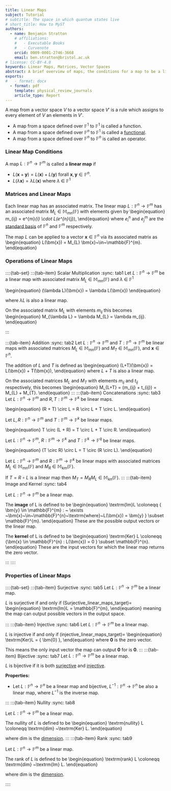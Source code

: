 ```yaml
---
title: Linear Maps 
subject: Tutorial
# subtitle: The space in which quantum states live
# short_title: How to MyST
authors:
  - name: Benjamin Stratton
    # affiliations:
    #   - Executable Books
    #   - Curvenote
    orcid: 0009-0001-2746-3668
    email: ben.stratton@bristol.ac.uk
# license: CC-BY-4.0
keywords: Linear Maps, Matrices, Vector Spaces 
abstract: A brief overview of maps, the conditions for a map to be a linear maps and some of there properties. 
exports:
#   - format: docx
  - format: pdf
    template: physical_review_journals
    article_type: Report
---
```


A map from a vector space $V$ to a vector space $V'$ is a rule which assigns to every element of $V$ an elements in $V'$. 

- A map from a space defined over $\mathbb{F}^{1}$ to $\mathbb{F}^{1}$ is called a function.
- A map from a space defined over $\mathbb{F}^{n}$ to $\mathbb{F}^{1}$ is called a [functional](#functional_target_glossary).
- A map from a space defined over $\mathbb{F}^{n}$ to $\mathbb{F}^{n}$ is called an operator. 

### Linear Map Conditions

A map $L: \mathbb{F}^{n} \rightarrow \mathbb{F}^{m}$ is called a **linear map** if
- $L(\bm{x} + \bm{y}) = L(\bm{x}) + L(\bm{y})$ forall $\bm{x}, \bm{y} \in \mathbb{F}^{n}$. 
- $L(\lambda \bm{x}) = \lambda L(\bm{x})$ where $\lambda ~ \in ~ \mathbb{F}^{1}$

### Matrices and Linear Maps

Each linear map has an associated matrix. The linear map $L: \mathbb{F}^{n} \rightarrow \mathbb{F}^{m}$ has an associated matrix $M_{L}~\in~\mathbb{M}_{mn}(\mathbb{F})$ with elements given by 
\begin{equation}
m_{ij} = e^{m}_{i} \cdot L(e^{n}_{j}),
\end{equation}
where $e^{n}_{i}$ and $e^{m}_{j}$ are the [standard basis](#standard_basis_basis_target) of $\mathbb{F}^{n}$ and $\mathbb{F}^{m}$ respectively. 

The map $L$ can be applied to a vector $\bm{x} \in \mathbb{F}^{n}$ via its associated matrix as 
\begin{equation}
L(\bm{x}) = M_{L} \bm{x}~\in~\mathbb{F}^{m}.
\end{equation}

### Operations of Linear Maps

::::{tab-set}
:::{tab-item} Scalar Multiplication
:sync: tab1
Let $L: \mathbb{F}^{n} \rightarrow \mathbb{F}^{m}$ be a linear map with associated matrix $M_{L}~\in~\mathbb{M}_{mn}(\mathbb{F})$ and $\lambda~\in~\mathbb{F}^{1}$

\begin{equation}
(\lambda L)(\bm{x}) = \lambda L(\bm{x})
\end{equation}

where $\lambda L$ is also a linear map. 

On the associated matrix $M_{L}$ with elements $m_{ij}$ this becomes 
\begin{equation}
M_{\lambda L} = \lambda M_{L} = \lambda m_{ij}.
\end{equation}

:::

:::{tab-item} Addition
:sync: tab2
Let $L: \mathbb{F}^{n} \rightarrow \mathbb{F}^{m}$ and $T: \mathbb{F}^{n} \rightarrow \mathbb{F}^{m}$ be linear maps with associated matrices $M_{L}~\in~\mathbb{M}_{mn}(\mathbb{F})$ and $M_{T}~\in~\mathbb{M}_{mn}(\mathbb{F})$, and $\bm{x} \in \mathbb{F}^{n}$. 

The addition of $L$ and $T$ is defined as 
\begin{equation}
(L+T)(\bm{x}) = L(\bm{x}) + T(\bm{x}),
\end{equation}
where $L+T$ is also a linear map. 

On the associated matrices $M_{L}$ and $M_{T}$ with elements $m_{ij}$ and $t_{ij}$ respectively, this becomes 
\begin{equation}
M_{L+T} = (m_{ij} + t_{ij}) = M_{L} + M_{T}. 
\end{equation}
:::
:::{tab-item} Concatenations
:sync: tab3
Let $L: \mathbb{F}^{n} \rightarrow \mathbb{F}^{m}$ and $R,T: \mathbb{F}^{m} \rightarrow \mathbb{F}^{k}$ be linear maps.

\begin{equation}
(R + T) \circ L = R \circ L + T \circ L.
\end{equation}

Let $L,R: \mathbb{F}^{n} \rightarrow \mathbb{F}^{m}$ and $T: \mathbb{F}^{m} \rightarrow \mathbb{F}^{k}$ be linear maps.

\begin{equation}
T \circ (L + R) = T \circ L + T \circ R.
\end{equation}

Let $L: \mathbb{F}^{n} \rightarrow \mathbb{F}^{m}$, $R: \mathbb{F}^{m} \rightarrow \mathbb{F}^{k}$ and $T: \mathbb{F}^{k} \rightarrow \mathbb{F}^{q}$ be linear maps.

\begin{equation}
  (T \circ R) \circ L = T \circ (R \circ L).
\end{equation}

Let $L: \mathbb{F}^{n} \rightarrow \mathbb{F}^{m}$ and $R: \mathbb{F}^{m} \rightarrow \mathbb{F}^{k}$ be linear maps with associated matrices $M_{L}~\in~\mathbb{M}_{mn}(\mathbb{F})$ and $M_{R}~\in~\mathbb{M}_{km}(\mathbb{F})$.

If $T = R \circ L$ is a linear map then $M_{T} = M_{R}M_{L}~\in~\mathbb{M}_{kn}(\mathbb{F})$. 
:::
:::{tab-item} Image and Kernel
:sync: tab4

Let $L: \mathbb{F}^{n} \rightarrow \mathbb{F}^{m}$ be a linear map.

The **image** of L is defined to be 
\begin{equation}
\textrm{Im}L \coloneqq \{ \bm{y} \in \mathbb{F}^{m} : ~ \exists ~\bm{x}~\in~\mathbb{F}^{n}~\textrm{where}~L(\bm{x}) = \bm{y} \} \subset \mathbb{F}^{m}.
\end{equation}
These are the possible output vectors or the linear map.

The **kernel** of L is defined to be 
\begin{equation}
\textrm{Ker} L \coloneqq \{\bm{x} \in \mathbb{F}^{n} : L(\bm{x}) = 0 \} \subset \mathbb{F}^{n}.
\end{equation}
These are the input vectors for which the linear map returns the zero vector. 


:::
::::

### Properties of Linear Maps

::::{tab-set}
:::{tab-item} Surjective
:sync: tab5
Let $L: \mathbb{F}^{n} \rightarrow \mathbb{F}^{m}$ be a linear map.

$L$ is surjective if and only if
(Surjective_linear_maps_target)=
\begin{equation}
\textrm{Im}L = \mathbb{F}^{m},
\end{equation}
meaning the map can output possible vectors in the output space. 

:::
:::{tab-item} Injective
:sync: tab6
Let $L: \mathbb{F}^{n} \rightarrow \mathbb{F}^{m}$ be a linear map.

$L$ is injective if and only if
(injective_linear_maps_target)=
\begin{equation}
\textrm{Ker}L = \{ \bm{0} \},
\end{equation}
where $\bm{0}$ is the zero vector. 

This means the only input vector the map can output $\bm{0}$ for is $\bm{0}$. 
:::
:::{tab-item} Bijective 
:sync: tab7
Let $L: \mathbb{F}^{n} \rightarrow \mathbb{F}^{m}$ be a linear map.

$L$ is bijective if it is both [surjective](#Surjective_linear_maps_target) and [injective](#injective_linear_maps_target). 

**Properties:**
- Let $L: \mathbb{F}^{n} \rightarrow \mathbb{F}^{n}$ be a linear map and bijective, $L^{-1}: \mathbb{F}^{n} \rightarrow \mathbb{F}^{n}$ be also a linear map, where $L^{-1}$ is the inverse map. 

:::
:::{tab-item} Nullity 
:sync: tab8

Let $L: \mathbb{F}^{n} \rightarrow \mathbb{F}^{m}$ be a linear map.

The nullity of $L$ is defined to be 
\begin{equation}
\textrm{nullity} L \coloneqq \textrm{dim} ~\textrm{Ker} L.
\end{equation} 

where $\textrm{dim}$ is the [dimension](#dimension_vector_spaces_target). 
:::
:::{tab-item} Rank 
:sync: tab9

Let $L: \mathbb{F}^{n} \rightarrow \mathbb{F}^{m}$ be a linear map.

The rank of $L$ is defined to be 
\begin{equation}
\textrm{rank} L \coloneqq \textrm{dim} ~\textrm{Im} L.
\end{equation} 

where $\textrm{dim}$ is the [dimension](#dimension_vector_spaces_target). 

::::